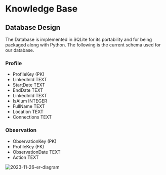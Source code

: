 # Knowledge Base


## Database Design
The Database is implemented in SQLite for its portability and for being packaged along with Python.
The following is the current schema used for our database.

### Profile
- ProfileKey (PK)
- LinkedInId TEXT
- StartDate TEXT
- EndDate TEXT
- LinkedInId TEXT
- IsAlum INTEGER
- FullName TEXT
- Location TEXT
- Connections TEXT

### Observation
- ObservationKey (PK)
- ProfileKey (FK)
- ObservationDate TEXT
- Action TEXT


![2023-11-26-er-diagram](https://github.com/steveharwell1/profile-scanner/assets/3698156/1b1a128d-3a26-4293-8368-41edbc8c8d0c)

